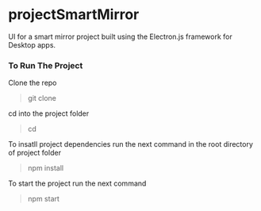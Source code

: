 # projectSmartMirror
UI for a smart mirror project built using the Electron.js framework for Desktop apps.


### To Run The Project
 Clone the repo
 > git clone <project-url>

 cd into the project folder
 > cd <project-folder-directory>

 To insatll project dependencies run the next command in the root directory of project folder
> npm install

 To start the project run the next command
> npm start
